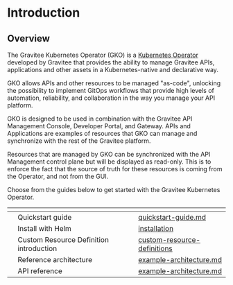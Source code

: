 # Introduction

## Overview

The Gravitee Kubernetes Operator (GKO) is a [Kubernetes Operator](https://kubernetes.io/docs/concepts/extend-kubernetes/operator/) developed by Gravitee that provides the ability to manage Gravitee APIs, applications and other assets in a Kubernetes-native and declarative way.

GKO allows APIs and other resources to be managed "as-code", unlocking the possibility to implement GitOps workflows that provide high levels of automation, reliability, and collaboration in the way you manage your API platform.

GKO is designed to be used in combination with the Gravitee API Management Console, Developer Portal, and Gateway. APIs and Applications are examples of resources that GKO can manage and synchronize with the rest of the Gravitee platform.

Resources that are managed by GKO can be synchronized with the API Management control plane but will be displayed as read-only. This is to enforce the fact that the source of truth for these resources is coming from the Operator, and not from the GUI.

Choose from the guides below to get started with the Gravitee Kubernetes Operator.

<table data-view="cards"><thead><tr><th></th><th></th><th></th><th data-hidden data-card-target data-type="content-ref"></th></tr></thead><tbody><tr><td></td><td>Quickstart guide</td><td></td><td><a href="../4.6/getting-started/quickstart-guide.md">quickstart-guide.md</a></td></tr><tr><td></td><td>Install with Helm</td><td></td><td><a href="../4.6/getting-started/installation/">installation</a></td></tr><tr><td></td><td>Custom Resource Definition introduction</td><td></td><td><a href="../4.6/overview/custom-resource-definitions/">custom-resource-definitions</a></td></tr><tr><td></td><td>Reference architecture</td><td></td><td><a href="../4.6/overview/example-architecture.md">example-architecture.md</a></td></tr><tr><td></td><td>API reference</td><td></td><td><a href="../4.6/overview/example-architecture.md">example-architecture.md</a></td></tr></tbody></table>
